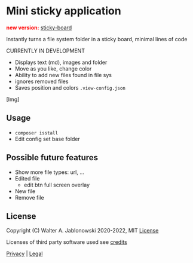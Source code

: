 # Mini sticky application

<span style="color: red; font-weight: bold;">new version:</span> [sticky-board](https://github.com/walter-a-jablonowski/sticky-board)

Instantly turns a file system folder in a sticky board, minimal lines of code

CURRENTLY IN DEVELOPMENT

- Displays text (md), images and folder
- Move as you like, change color
- Ability to add new files found in file sys
- ignores removed files
- Saves position and colors `.view-config.json`

[Img]


## Usage

- `composer isstall`
- Edit config set base folder


## Possible future features

- Show more file types: url, ...
- Edited file
  - edit btn full screen overlay
- New file
- Remove file


## License

Copyright (C) Walter A. Jablonowski 2020-2022, MIT [License](LICENSE)

Licenses of third party software used see [credits](credits.txt)

[Privacy](https://walter-a-jablonowski.github.io/privacy.html) | [Legal](https://walter-a-jablonowski.github.io/imprint.html)
